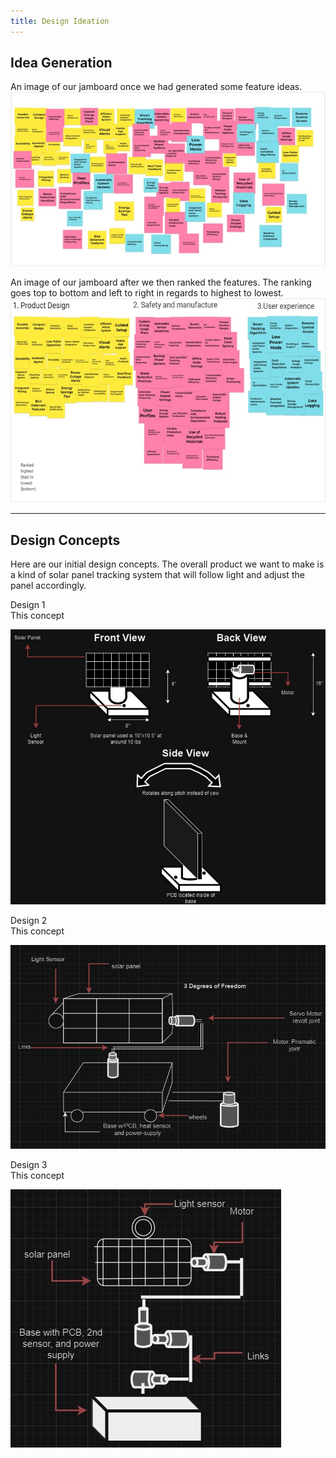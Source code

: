 ```yaml
---
title: Design Ideation
---
```


## Idea Generation <br />
An image of our jamboard once we had generated some feature ideas.
![Initial board](images/DIJam1.jpg)

An image of our jamboard after we then ranked the features. The ranking goes top to bottom and left to right in regards to highest to lowest.
![Ranked board](images/DIJam2.jpg)

---

## Design Concepts <br />
Here are our initial design concepts. The overall product we want to make is a kind of solar panel tracking system that will follow light and adjust the panel accordingly.

Design 1 <br />
This concept

![Design 1](images/Design1.png)


Design 2 <br />
This concept

![Design 2](images/Design2.png)


Design 3 <br />
This concept

![Design 3](images/Design3.png)
